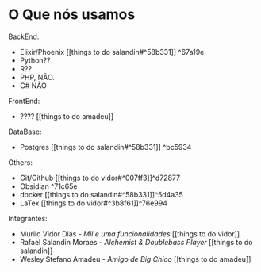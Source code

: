 # O Que nós usamos
BackEnd:
- Elixir/Phoenix [[things to do salandin#^58b331]] ^67a19e
- Python??
- R?? 
- PHP, NÃO.
- C# NÃO

FrontEnd:
- ???? [[things to do amadeu]]

DataBase:
- Postgres [[things to do salandin#^58b331]] ^bc5934

Others:
- Git/Github [[things to do vidor#^007ff3]]^d72877
- Obsidian ^71c65e
- docker [[things to do salandin#^58b331]]^5d4a35
- LaTex  [[things to do vidor#^3b8f61]]^76e994

Integrantes:
- Murilo Vidor Dias - _Mil e uma funcionalidades_ [[things to do vidor]]
- Rafael Salandin Moraes - _Alchemist & Doublebass Player_ [[things to do salandin]]
- Wesley Stefano Amadeu - _Amigo de Big Chico_ [[things to do amadeu]]
